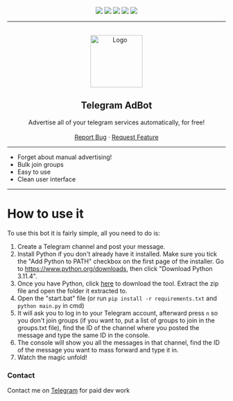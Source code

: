 <div id="top"></div>
<p align="center">
  <img src="https://img.shields.io/github/contributors/pythonlarp/TelegramAdBot.svg?style=for-the-badge"/>
  <img src="https://img.shields.io/github/forks/pythonlarp/TelegramAdBot.svg?style=for-the-badge"/>
  <img src="https://img.shields.io/github/stars/pythonlarp/TelegramAdBot.svg?style=for-the-badge"/>
  <img src="https://img.shields.io/github/issues/pythonlarp/TelegramAdBot.svg?style=for-the-badge"/>
  <img src="https://img.shields.io/github/license/pythonlarp/TelegramAdBot.svg?style=for-the-badge"/>
</p>
  
---------------------------------------
  
<br/>
<div align="center">
  <a href="https://github.com/pythonlarp/TelegramAdBot">
    <img src="https://upload.wikimedia.org/wikipedia/commons/thumb/8/82/Telegram_logo.svg/2048px-Telegram_logo.svg.png" alt="Logo" width="120" height="120">
  </a>
  
  <h2 align="center">Telegram AdBot</h3>

  <p align="center">
    Advertise all of your telegram services automatically, for free!
    <br />
    <br />
    <a href="https://github.com/pythonlarp/TelegramAdBot/issues">Report Bug</a>
    ·
    <a href="https://github.com/pythonlarp/TelegramAdBot/issues">Request Feature</a>
  </p>
</div>

---------------------------------------

* Forget about manual advertising!
* Bulk join groups
* Easy to use
* Clean user interface

---------------------------------------

# How to use it
To use this bot it is fairly simple, all you need to do is:
1) Create a Telegram channel and post your message.<br>
2) Install Python if you don't already have it installed. Make sure you tick the "Add Python to PATH" checkbox on the first page of the installer. Go to https://www.python.org/downloads, then click "Download Python 3.11.4". 
3) Once you have Python, click [here](link) to download the tool. Extract the zip file and open the folder it extracted to.  
4) Open the "start.bat" file (or run `pip install -r requirements.txt` and `python main.py` in cmd) 
5) It will ask you to log in to your Telegram account, afterward press `n` so you don't join groups (if you want to, put a list of groups to join in the groups.txt file), find the ID of the channel where you posted the message and type the same ID in the console.<br>
3) The console will show you all the messages in that channel, find the ID of the message you want to mass forward and type it in.<br>
4) Watch the magic unfold!

### Contact
Contact me on [Telegram](https://t.me/pythonlarp) for paid dev work
